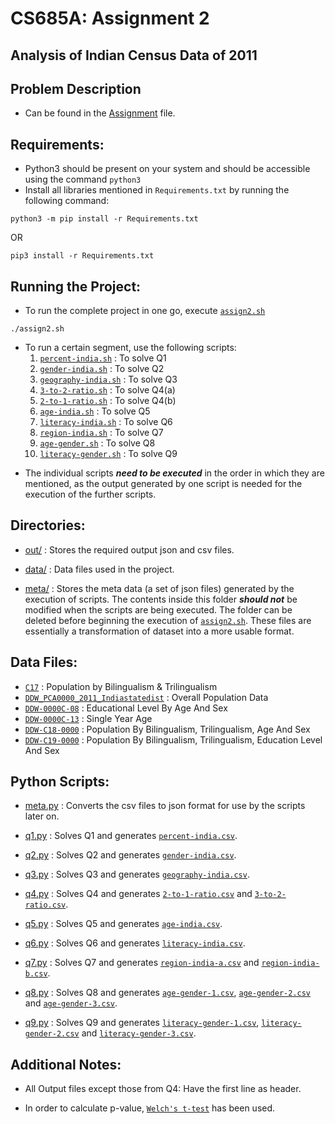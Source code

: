 # CS685A: Assignment 2
## Analysis of Indian Census Data of 2011

## Problem Description

* Can be found in the [Assignment](Assignment2_Updated.pdf) file.

## Requirements:

* Python3 should be present on your system and should be accessible using the command `python3`
* Install all libraries mentioned in `Requirements.txt` by running the following command:

```
python3 -m pip install -r Requirements.txt
```
OR
```
pip3 install -r Requirements.txt
```

## Running the Project:

* To run the complete project in one go, execute [`assign2.sh`](assign2.sh)

```
./assign2.sh
```

* <a name="shell1"></a>To run a certain segment, use the following scripts:
    1. [`percent-india.sh`](percent-india.sh) : To solve Q1
    2. [`gender-india.sh`](gender-india.sh) : To solve Q2
    3. [`geography-india.sh`](geography-india.sh) : To solve Q3
    4. [`3-to-2-ratio.sh`](3-to-2-ratio.sh) : To solve Q4(a)
    5. [`2-to-1-ratio.sh`](2-to-1-ratio.sh) : To solve Q4(b)
    6. [`age-india.sh`](age-india.sh) : To solve Q5
    7. [`literacy-india.sh`](literacy-india.sh) : To solve Q6
    8. [`region-india.sh`](region-india.sh) : To solve Q7
    9. [`age-gender.sh`](age-gender.sh) : To solve Q8
    10. [`literacy-gender.sh`](literacy-gender.sh) : To solve Q9

<p></p>

* The individual scripts ***need to be executed*** in the order in which they are mentioned, as the output generated by one script is needed for the execution of the further scripts.

## Directories:

* [out/](out/) : Stores the required output json and csv files.

* [data/](data/) : Data files used in the project.

* [meta/](meta/) : Stores the meta data (a set of json files) generated by the execution of scripts. The contents inside this folder ***should not*** be modified when the scripts are being executed. The folder can be deleted before beginning the execution of [`assign2.sh`](assign2.sh). These files are essentially a transformation of dataset into a more usable format.

## Data Files:

* [`C17`](data/C17) : Population by Bilingualism & Trilingualism
* [`DDW_PCA0000_2011_Indiastatedist`](data/DDW_PCA0000_2011_Indiastatedist.xlsx) : Overall Population Data
* [`DDW-0000C-08`](data/DDW-0000C-08.xlsx) : Educational Level By Age And Sex
* [`DDW-0000C-13`](data/DDW-0000C-13.xls) : Single Year Age
* [`DDW-C18-0000`](data/DDW-C18-0000.xlsx) : Population By Bilingualism, Trilingualism, Age And Sex
* [`DDW-C19-0000`](data/DDW-C19-0000.xlsx) : Population By Bilingualism, Trilingualism, Education Level And Sex

## Python Scripts:

* [meta.py](meta.py) : Converts the csv files to json format for use by the scripts later on.

* [q1.py](q1.py) : Solves Q1 and generates [`percent-india.csv`](out/percent-india.csv).

* [q2.py](q2.py) : Solves Q2 and generates [`gender-india.csv`](out/gender-india.csv).

* [q3.py](q3.py) : Solves Q3 and generates [`geography-india.csv`](out/geography-india.csv).

* [q4.py](q4.py) : Solves Q4 and generates [`2-to-1-ratio.csv`](out/2-to-1-ratio.csv) and [`3-to-2-ratio.csv`](out/3-to-2-ratio.csv).

* [q5.py](q5.py) : Solves Q5 and generates [`age-india.csv`](out/age-india.csv).

* [q6.py](q6.py) : Solves Q6 and generates [`literacy-india.csv`](out/literacy-india.csv).

* [q7.py](q7.py) : Solves Q7 and generates [`region-india-a.csv`](out/region-india-a.csv) and [`region-india-b.csv`](out/region-india-b.csv).

* [q8.py](q8.py) : Solves Q8 and generates [`age-gender-1.csv`](out/age-gender-1.csv), [`age-gender-2.csv`](out/age-gender-2.csv) and [`age-gender-3.csv`](out/age-gender-3.csv).

* [q9.py](q9.py) : Solves Q9 and generates [`literacy-gender-1.csv`](out/literacy-gender-1.csv), [`literacy-gender-2.csv`](out/literacy-gender-2.csv) and [`literacy-gender-3.csv`](out/literacy-gender-3.csv).

## Additional Notes:

* All Output files except those from Q4: Have the first line as header.

* In order to calculate p-value, [`Welch's t-test`](https://en.wikipedia.org/wiki/Welch%27s_t-test) has been used.